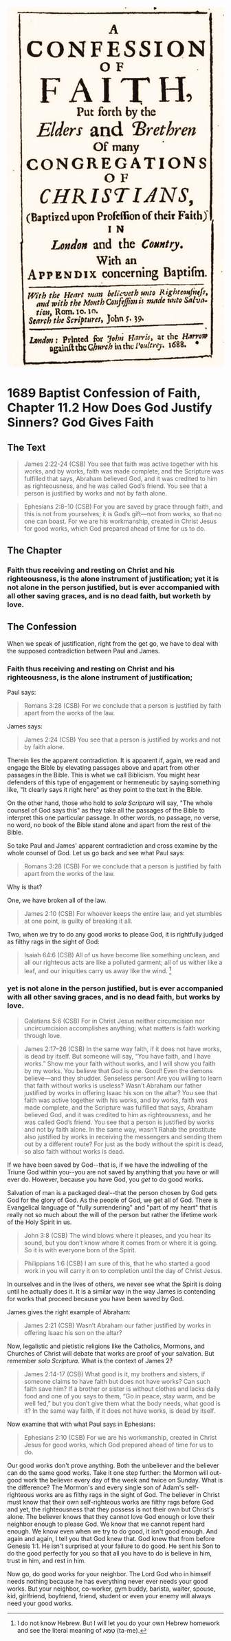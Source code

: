 <img class="intro-right" src="art-1689.png">

# 1689 Baptist Confession of Faith, Chapter 11.2 How Does God Justify Sinners? God Gives Faith

## The Text

>James 2:22-24 (CSB) You see that faith was active together with his works, and by works, faith was made complete, and the Scripture was fulfilled that says, Abraham believed God, and it was credited to him as righteousness, and he was called God’s friend. You see that a person is justified by works and not by faith alone.

>Ephesians 2:8–10 (CSB) For you are saved by grace through faith, and this is not from yourselves; it is God’s gift—not from works, so that no one can boast. For we are his workmanship, created in Christ Jesus for good works, which God prepared ahead of time for us to do.

## The Chapter

### Faith thus receiving and resting on Christ and his righteousness, is the alone instrument of justification; yet it is not alone in the person justified, but is ever accompanied with all other saving graces, and is no dead faith, but worketh by love.

## The Confession

When we speak of justification, right from the get go, we have to deal with the supposed contradiction between Paul and James.

### Faith thus receiving and resting on Christ and his righteousness, is the alone instrument of justification;

Paul says:

>Romans 3:28 (CSB) For we conclude that a person is justified by faith apart from the works of the law.

James says:

>James 2:24 (CSB) You see that a person is justified by works and not by faith alone.

Therein lies the apparent contradiction. It is apparent if, again, we read and engage the Bible by elevating passages above and apart from other passages in the Bible. This is what we call Biblicism. You might hear defenders of this type of engagement or hermeneutic by saying something like, "It clearly says it right here" as they point to the text in the Bible.

On the other hand, those who hold to *sola Scriptura* will say, "The whole counsel of God says this" as they take all the passages of the Bible to interpret this one particular passage. In other words, no passage, no verse, no word, no book of the Bible stand alone and apart from the rest of the Bible.

So take Paul and James' apparent contradiction and cross examine by the whole counsel of God. Let us go back and see what Paul says:

>Romans 3:28 (CSB) For we conclude that a person is justified by faith apart from the works of the law.

Why is that?

One, we have broken all of the law.

>James 2:10 (CSB) For whoever keeps the entire law, and yet stumbles at one point, is guilty of breaking it all.

Two, when we try to do any good works to please God, it is rightfully judged as filthy rags in the sight of God:

>Isaiah 64:6 (CSB) All of us have become like something unclean, and all our righteous acts are like a polluted garment; all of us wither like a leaf, and our iniquities carry us away like the wind. [^rags]

### yet is not alone in the person justified, but is ever accompanied with all other saving graces, and is no dead faith, but works by love.

>Galatians 5:6 (CSB) For in Christ Jesus neither circumcision nor uncircumcision accomplishes anything; what matters is faith working through love.

>James 2:17–26 (CSB) In the same way faith, if it does not have works, is dead by itself. But someone will say, “You have faith, and I have works.” Show me your faith without works, and I will show you faith by my works. You believe that God is one. Good! Even the demons believe—and they shudder. Senseless person! Are you willing to learn that faith without works is useless? Wasn’t Abraham our father justified by works in offering Isaac his son on the altar? You see that faith was active together with his works, and by works, faith was made complete, and the Scripture was fulfilled that says, Abraham believed God, and it was credited to him as righteousness, and he was called God’s friend. You see that a person is justified by works and not by faith alone. In the same way, wasn’t Rahab the prostitute also justified by works in receiving the messengers and sending them out by a different route? For just as the body without the spirit is dead, so also faith without works is dead.

If we have been saved by God--that is, if we have the indwelling of the Triune God within you--you are not saved by anything that you have or will ever do. However, because you have God, you *get* to do good works.

Salvation of man is a packaged deal--that the person chosen by God gets God for the glory of God. As the people of God, we get all of God. There is Evangelical language of "fully surrendering" and "part of my heart" that is really not so much about the will of the person but rather the lifetime work of the Holy Spirit in us.

>John 3:8 (CSB) The wind blows where it pleases, and you hear its sound, but you don’t know where it comes from or where it is going. So it is with everyone born of the Spirit.

>Philippians 1:6 (CSB) I am sure of this, that he who started a good work in you will carry it on to completion until the day of Christ Jesus.

In ourselves and in the lives of others, we never see what the Spirit is doing until he actually does it. It is a similar way in the way James is contending for works that proceed because you have been saved by God.

James gives the right example of Abraham:

>James 2:21 (CSB) Wasn’t Abraham our father justified by works in offering Isaac his son on the altar?

Now, legalistic and pietistic religions like the Catholics, Mormons, and Churches of Christ will debate that works are proof of your salvation. But remember *sola Scriptura*. What is the context of James 2?

>James 2:14-17 (CSB) What good is it, my brothers and sisters, if someone claims to have faith but does not have works? Can such faith save him? If a brother or sister is without clothes and lacks daily food and one of you says to them, “Go in peace, stay warm, and be well fed,” but you don’t give them what the body needs, what good is it? In the same way faith, if it does not have works, is dead by itself.

Now examine that with what Paul says in Ephesians:

>Ephesians 2:10 (CSB) For we are his workmanship, created in Christ Jesus for good works, which God prepared ahead of time for us to do.

Our good works don't prove anything. Both the unbeliever and the believer can do the same good works. Take it one step further: the Mormon will out-good work the believer every day of the week and twice on Sunday. What is the difference? The Mormon's and every single son of Adam's self-righteous works are as filthy rags in the sight of God. The believer in Christ must know that their own self-righteous works are filthy rags before God and yet, the  righteousness that they possess is not their own but Christ's alone. The believer knows that they cannot love God enough or love their neighbor enough to please God. We know that we cannot repent hard enough. We know even when we try to do good, it isn't good enough. And again and again, I tell you that God knew that. God knew that from before Genesis 1:1. He isn't surprised at your failure to do good. He sent his Son to do the good perfectly for you so that all you have to do is believe in him, trust in him, and rest in him.

Now go, do good works for your neighbor. The Lord God who in himself needs nothing because he has everything never ever needs your good works. But your neighbor, co-worker, gym buddy, barista, waiter, spouse, kid, girlfriend, boyfriend, friend, student or even your enemy will always need your good works.

[^rags]: I do not know Hebrew. But I will let you do your own Hebrew homework and see the literal meaning of טָמֵא (ta-me).
